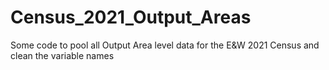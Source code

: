 # Census_2021_Output_Areas
Some code to pool all Output Area level data for the E&amp;W 2021 Census and clean the variable names
